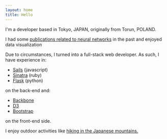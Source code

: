 ```yaml
---
layout: home
title: Hello
---
```


I'm a developer based in Tokyo, JAPAN, originally from Torun, POLAND.

I had some [publications related to neural networks](https://umk.academia.edu/LeszekRybicki) in the past and enjoyed data visualization

Due to circumstances, I turned into a full-stack web developer. As such, I have experience in:

 - [Sails](http://sailsjs.org/) (javascript)
 - [Sinatra](http://www.sinatrarb.com/) (ruby)
 - [Flask](http://flask.pocoo.org/) (python)

on the back-end and:

 - [Backbone](http://backbonejs.org/)
 - [D3](http://d3js.org/)
 - [Bootstrap](http://getbootstrap.com/)

on the front-end side.

I enjoy outdoor activities like <a href="http://jambointernational.org">hiking in the Japanese mountains.</a>
